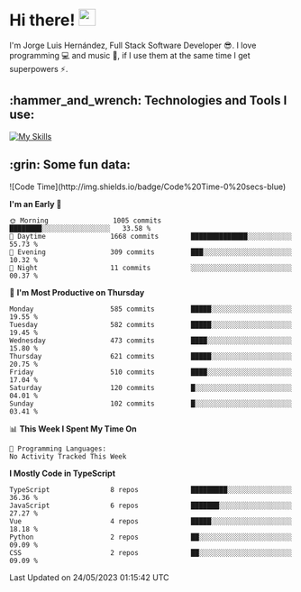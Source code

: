 <h1 align="left">
 <abc>
  <br>Hi there! <img src="https://user-images.githubusercontent.com/42378118/110234147-e3259600-7f4e-11eb-95be-0c4047144dea.gif" width="30"><br>
 </abc>
</h1>

I'm Jorge Luis Hernández, Full Stack Software Developer :sunglasses:. I love programming :computer: and music :musical_score:, if I use them at the same time I get superpowers :zap:. 


<h2 align="left">:hammer_and_wrench: Technologies and Tools I use:</h2>

[![My Skills](https://skillicons.dev/icons?i=js,ts,html,css,py,vue,react,next,nest,postgres,mysql)](https://skillicons.dev)

<h2 align="left">:grin: Some fun data:</h2>
<!--START_SECTION:waka-->
![Code Time](http://img.shields.io/badge/Code%20Time-0%20secs-blue)

**I'm an Early 🐤** 

```text
🌞 Morning                1005 commits        ████████░░░░░░░░░░░░░░░░░   33.58 % 
🌆 Daytime                1668 commits        ██████████████░░░░░░░░░░░   55.73 % 
🌃 Evening                309 commits         ███░░░░░░░░░░░░░░░░░░░░░░   10.32 % 
🌙 Night                  11 commits          ░░░░░░░░░░░░░░░░░░░░░░░░░   00.37 % 
```
📅 **I'm Most Productive on Thursday** 

```text
Monday                   585 commits         █████░░░░░░░░░░░░░░░░░░░░   19.55 % 
Tuesday                  582 commits         █████░░░░░░░░░░░░░░░░░░░░   19.45 % 
Wednesday                473 commits         ████░░░░░░░░░░░░░░░░░░░░░   15.80 % 
Thursday                 621 commits         █████░░░░░░░░░░░░░░░░░░░░   20.75 % 
Friday                   510 commits         ████░░░░░░░░░░░░░░░░░░░░░   17.04 % 
Saturday                 120 commits         █░░░░░░░░░░░░░░░░░░░░░░░░   04.01 % 
Sunday                   102 commits         █░░░░░░░░░░░░░░░░░░░░░░░░   03.41 % 
```


📊 **This Week I Spent My Time On** 

```text
💬 Programming Languages: 
No Activity Tracked This Week
```

**I Mostly Code in TypeScript** 

```text
TypeScript               8 repos             █████████░░░░░░░░░░░░░░░░   36.36 % 
JavaScript               6 repos             ███████░░░░░░░░░░░░░░░░░░   27.27 % 
Vue                      4 repos             █████░░░░░░░░░░░░░░░░░░░░   18.18 % 
Python                   2 repos             ██░░░░░░░░░░░░░░░░░░░░░░░   09.09 % 
CSS                      2 repos             ██░░░░░░░░░░░░░░░░░░░░░░░   09.09 % 
```




 Last Updated on 24/05/2023 01:15:42 UTC
<!--END_SECTION:waka-->
